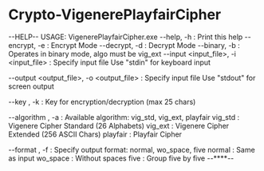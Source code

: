 # Crypto-VigenerePlayfairCipher

--HELP--
USAGE: VigenerePlayfairCipher.exe
--help, -h 	: Print this help
--encrypt, -e 	: Encrypt Mode
--decrypt, -d 	: Decrypt Mode
--binary, -b 	: Operates in binary mode, algo must be vig_ext
--input <input_file>, -i <input_file> : Specify input file
	Use "stdin" for keyboard input
	
--output <output_file>, -o <output_file> : Specify input file
	Use "stdout" for screen output
	
--key <string>, -k <string> : Key for encryption/decryption (max 25 chars)

--algorithm <string>, -a <string> : Available algorithm: vig_std, vig_ext, playfair
	vig_std  : Vigenere Cipher Standard (26 Alphabets)
	vig_ext  : Vigenere Cipher Extended (256 ASCII Chars)
	playfair : Playfair Cipher
	
--format <string>, -f <string> : Specify output format: normal, wo_space, five
	normal   : Same as input
	wo_space : Without spaces	five     : Group five by five
--****--
